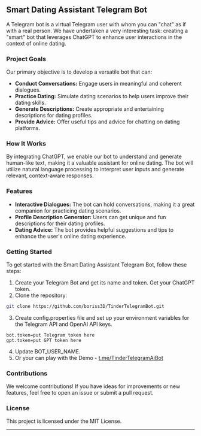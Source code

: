## Smart Dating Assistant Telegram Bot

A Telegram bot is a virtual Telegram user with whom you can "chat" as if with a real person. We have undertaken a very interesting task: creating a "smart" bot that leverages ChatGPT to enhance user interactions in the context of online dating.

### Project Goals

Our primary objective is to develop a versatile bot that can:

- **Conduct Conversations:** Engage users in meaningful and coherent dialogues.
- **Practice Dating:** Simulate dating scenarios to help users improve their dating skills.
- **Generate Descriptions:** Create appropriate and entertaining descriptions for dating profiles.
- **Provide Advice:** Offer useful tips and advice for chatting on dating platforms.

### How It Works

By integrating ChatGPT, we enable our bot to understand and generate human-like text, making it a valuable assistant for online dating. The bot will utilize natural language processing to interpret user inputs and generate relevant, context-aware responses.

### Features

- **Interactive Dialogues:** The bot can hold conversations, making it a great companion for practicing dating scenarios.
- **Profile Description Generator:** Users can get unique and fun descriptions for their dating profiles.
- **Dating Advice:** The bot provides helpful suggestions and tips to enhance the user's online dating experience.

### Getting Started

To get started with the Smart Dating Assistant Telegram Bot, follow these steps:

1. Create your Telegram Bot and get its name and token. Get your ChatGPT token.
2. Clone the repository:
```bash
git clone https://github.com/boriss3D/TinderTelegramBot.git
```
3. Create config.properties file and set up your environment variables for the Telegram API and OpenAI API keys.
```
bot.token=put Telegram token here
gpt.token=put GPT token here
```
4. Update BOT_USER_NAME.
5. Or your can play with the Demo - [t.me/TinderTelegramAiBot](URL)

### Contributions

We welcome contributions! If you have ideas for improvements or new features, feel free to open an issue or submit a pull request.

### License

This project is licensed under the MIT License.

---
